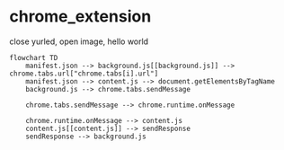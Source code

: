 # chrome_extension
close yurled, open image, hello world

```mermaid
flowchart TD
    manifest.json --> background.js[[background.js]] --> chrome.tabs.url["chrome.tabs[i].url"]
    manifest.json --> content.js --> document.getElementsByTagName
    background.js --> chrome.tabs.sendMessage
    
    chrome.tabs.sendMessage --> chrome.runtime.onMessage
    
    chrome.runtime.onMessage --> content.js
    content.js[[content.js]] --> sendResponse
    sendResponse --> background.js
```
